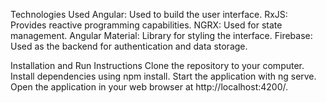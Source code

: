 Technologies Used
Angular: Used to build the user interface.
RxJS: Provides reactive programming capabilities.
NGRX: Used for state management.
Angular Material: Library for styling the interface.
Firebase: Used as the backend for authentication and data storage.

Installation and Run Instructions
Clone the repository to your computer.
Install dependencies using npm install.
Start the application with ng serve.
Open the application in your web browser at http://localhost:4200/.
 
